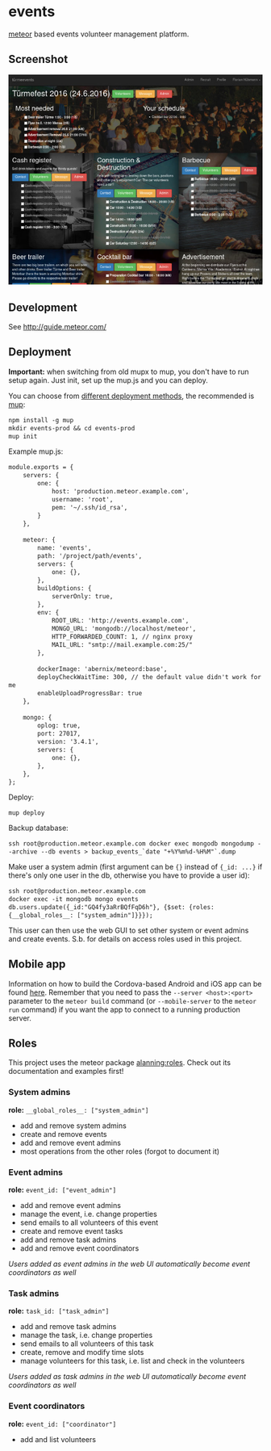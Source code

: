 # events

[meteor](https://www.meteor.com/) based events volunteer management platform.

## Screenshot

![Admin view](public/img/screenshot.jpg "Admin view")

## Development

See http://guide.meteor.com/

## Deployment

**Important:** when switching from old mupx to mup, you don't have to run setup again. Just init, set up the mup.js and you can deploy.

You can choose from [different deployment methods](http://guide.meteor.com/deployment.html), the recommended is [mup](https://github.com/zodern/meteor-up):

    npm install -g mup
    mkdir events-prod && cd events-prod
    mup init

Example mup.js:

	module.exports = {
		servers: {
			one: {
				host: 'production.meteor.example.com',
				username: 'root',
				pem: '~/.ssh/id_rsa',
			}
		},

		meteor: {
			name: 'events',
			path: '/project/path/events',
			servers: {
				one: {},
			},
			buildOptions: {
				serverOnly: true,
			},
			env: {
				ROOT_URL: 'http://events.example.com',
				MONGO_URL: 'mongodb://localhost/meteor',
				HTTP_FORWARDED_COUNT: 1, // nginx proxy
				MAIL_URL: "smtp://mail.example.com:25/"
			},

			dockerImage: 'abernix/meteord:base',
			deployCheckWaitTime: 300, // the default value didn't work for me
			enableUploadProgressBar: true
		},

		mongo: {
			oplog: true,
			port: 27017,
			version: '3.4.1',
			servers: {
				one: {},
			},
		},
	};

Deploy:

	mup deploy

Backup database:

    ssh root@production.meteor.example.com docker exec mongodb mongodump --archive --db events > backup_events_`date "+%Y%m%d-%H%M"`.dump

Make user a system admin (first argument can be `{}` instead of `{_id: ...}` if there's only one user in the db, otherwise you have to provide a user id):

    ssh root@production.meteor.example.com
    docker exec -it mongodb mongo events
    db.users.update({_id:"GQ4fy3aRrBQfFqD6h"}, {$set: {roles: {__global_roles__: ["system_admin"]}}});

This user can then use the web GUI to set other system or event admins and create events. S.b. for details on access roles used in this project.

## Mobile app
Information on how to build the Cordova-based Android and iOS app can be found [here](https://guide.meteor.com/mobile.html). Remember that you need to pass the `--server <host>:<port>` parameter to the `meteor build` command (or `--mobile-server` to the `meteor run` command) if you want the app to connect to a running production server.

## Roles
This project uses the meteor package [alanning:roles](https://atmospherejs.com/alanning/roles). Check out its documentation and examples first!

### System admins

**role:** `__global_roles__: ["system_admin"]`

* add and remove system admins
* create and remove events
* add and remove event admins
* most operations from the other roles (forgot to document it)

### Event admins

**role:** `event_id: ["event_admin"]`

* add and remove event admins
* manage the event, i.e. change properties
* send emails to all volunteers of this event
* create and remove event tasks
* add and remove task admins
* add and remove event coordinators

*Users added as event admins in the web UI automatically become event coordinators as well*

### Task admins

**role:** `task_id: ["task_admin"]`

* add and remove task admins
* manage the task, i.e. change properties
* send emails to all volunteers of this task
* create, remove and modify time slots
* manage volunteers for this task, i.e. list and check in the volunteers

*Users added as task admins in the web UI automatically become event coordinators as well*

### Event coordinators

**role:** `event_id: ["coordinator"]`

* add and list volunteers
